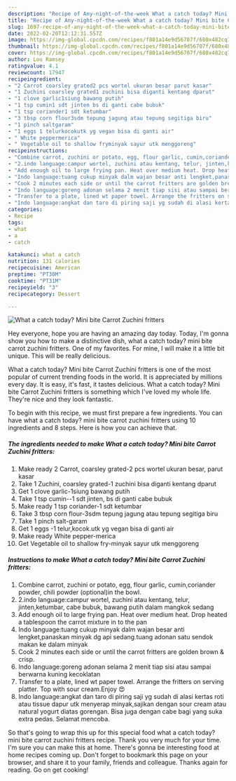 ```yaml
---
description: "Recipe of Any-night-of-the-week What a catch today? Mini bite Carrot Zuchini fritters"
title: "Recipe of Any-night-of-the-week What a catch today? Mini bite Carrot Zuchini fritters"
slug: 1697-recipe-of-any-night-of-the-week-what-a-catch-today-mini-bite-carrot-zuchini-fritters
date: 2022-02-20T12:12:31.557Z
image: https://img-global.cpcdn.com/recipes/f801a14e9d56707f/680x482cq70/what-a-catch-today-mini-bite-carrot-zuchini-fritters-recipe-main-photo.jpg
thumbnail: https://img-global.cpcdn.com/recipes/f801a14e9d56707f/680x482cq70/what-a-catch-today-mini-bite-carrot-zuchini-fritters-recipe-main-photo.jpg
cover: https://img-global.cpcdn.com/recipes/f801a14e9d56707f/680x482cq70/what-a-catch-today-mini-bite-carrot-zuchini-fritters-recipe-main-photo.jpg
author: Lou Ramsey
ratingvalue: 4.1
reviewcount: 17947
recipeingredient:
- "2 Carrot coarsley grated2 pcs wortel ukuran besar parut kasar"
- "1 Zuchini coarsley grated1 zuchini bisa diganti kentang dparut"
- "1 clove garlic1siung bawang putih"
- "1 tsp cumin1 sdt jinten bs di ganti cabe bubuk"
- "1 tsp coriander1 sdt ketumbar"
- "3 tbsp corn flour3sdm tepung jagung atau tepung segitiga biru"
- "1 pinch saltgaram"
- "1 eggs 1 telurkocokutk yg vegan bisa di ganti air"
- " White peppermerica"
- " Vegetable oil to shallow fryminyak sayur utk menggoreng"
recipeinstructions:
- "Combine carrot, zuchini or potato, egg, flour garlic, cumin,coriander powder, chili powder (optional)in the bowl."
- "2.indo language:campur wortel, zuchini atau kentang, telur, jinten,ketumbar, cabe bubuk, bawang putih dalam mangkok sedang"
- "Add enough oil to large frying pan. Heat over medium heat. Drop heated a tablespoon the carrot mixture in to the pan"
- "Indo language:tuang cukup minyak dalm wajan besar anti lengket,panaskan minyak dg api sedang.tuang adonan satu sendok makan ke dalam minyak"
- "Cook 2 minutes each side or until the carrot fritters are golden brown &amp; crisp."
- "Indo language:goreng adonan selama 2 menit tiap sisi atau sampai berwarna kuning kecoklatan"
- "Transfer to a plate, lined wt paper towel. Arrange the fritters on serving platter. Top with sour cream.Enjoy 😍"
- "Indo language:angkat dan taro di piring saji yg sudah di alasi kertas roti atau tissue dapur utk menyerap minyak,sajikan dengan sour cream atau natural yogurt diatas gorengan. Bisa juga dengan cabe bagi yang suka extra pedas. Selamat mencoba."
categories:
- Recipe
tags:
- what
- a
- catch

katakunci: what a catch 
nutrition: 131 calories
recipecuisine: American
preptime: "PT30M"
cooktime: "PT31M"
recipeyield: "3"
recipecategory: Dessert

---
```



![What a catch today? Mini bite Carrot Zuchini fritters](https://img-global.cpcdn.com/recipes/f801a14e9d56707f/680x482cq70/what-a-catch-today-mini-bite-carrot-zuchini-fritters-recipe-main-photo.jpg)

Hey everyone, hope you are having an amazing day today. Today, I'm gonna show you how to make a distinctive dish, what a catch today? mini bite carrot zuchini fritters. One of my favorites. For mine, I will make it a little bit unique. This will be really delicious.

What a catch today? Mini bite Carrot Zuchini fritters is one of the most popular of current trending foods in the world. It is appreciated by millions every day. It is easy, it's fast, it tastes delicious. What a catch today? Mini bite Carrot Zuchini fritters is something which I've loved my whole life. They're nice and they look fantastic.




To begin with this recipe, we must first prepare a few ingredients. You can have what a catch today? mini bite carrot zuchini fritters using 10 ingredients and 8 steps. Here is how you can achieve that.

<!--inarticleads1-->

##### The ingredients needed to make What a catch today? Mini bite Carrot Zuchini fritters:

1. Make ready 2 Carrot, coarsley grated-2 pcs wortel ukuran besar, parut kasar
1. Take 1 Zuchini, coarsley grated-1 zuchini bisa diganti kentang dparut
1. Get 1 clove garlic-1siung bawang putih
1. Take 1 tsp cumin--1 sdt jinten, bs di ganti cabe bubuk
1. Make ready 1 tsp coriander-1 sdt ketumbar
1. Take 3 tbsp corn flour-3sdm tepung jagung atau tepung segitiga biru
1. Take 1 pinch salt-garam
1. Get 1 eggs -1 telur,kocok.utk yg vegan bisa di ganti air
1. Make ready  White pepper-merica
1. Get  Vegetable oil to shallow fry-minyak sayur utk menggoreng




<!--inarticleads2-->

##### Instructions to make What a catch today? Mini bite Carrot Zuchini fritters:

1. Combine carrot, zuchini or potato, egg, flour garlic, cumin,coriander powder, chili powder (optional)in the bowl.
1. 2.indo language:campur wortel, zuchini atau kentang, telur, jinten,ketumbar, cabe bubuk, bawang putih dalam mangkok sedang
1. Add enough oil to large frying pan. Heat over medium heat. Drop heated a tablespoon the carrot mixture in to the pan
1. Indo language:tuang cukup minyak dalm wajan besar anti lengket,panaskan minyak dg api sedang.tuang adonan satu sendok makan ke dalam minyak
1. Cook 2 minutes each side or until the carrot fritters are golden brown &amp; crisp.
1. Indo language:goreng adonan selama 2 menit tiap sisi atau sampai berwarna kuning kecoklatan
1. Transfer to a plate, lined wt paper towel. Arrange the fritters on serving platter. Top with sour cream.Enjoy 😍
1. Indo language:angkat dan taro di piring saji yg sudah di alasi kertas roti atau tissue dapur utk menyerap minyak,sajikan dengan sour cream atau natural yogurt diatas gorengan. Bisa juga dengan cabe bagi yang suka extra pedas. Selamat mencoba.




So that's going to wrap this up for this special food what a catch today? mini bite carrot zuchini fritters recipe. Thank you very much for your time. I'm sure you can make this at home. There's gonna be interesting food at home recipes coming up. Don't forget to bookmark this page on your browser, and share it to your family, friends and colleague. Thanks again for reading. Go on get cooking!
